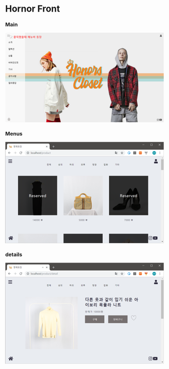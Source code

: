 # Hornor Front

### Main
![Main](/그림1.png)

### Menus
![Menus](/image01.png)

### details
![Menus](/image03.png)

